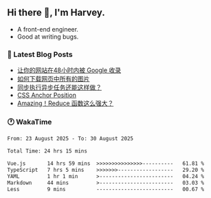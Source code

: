 ## Hi there 👋, I'm Harvey.

- A front-end engineer.
- Good at writing bugs.

### 📖 Latest Blog Posts
<!-- BLOG-POST-LIST:START -->
- [让你的网站在48小时内被 Google 收录](https://blog.izou.top/posts/google-index-script/)
- [如何下载网页中所有的图片](https://blog.izou.top/posts/download-page-img/)
- [同步执行异步任务还能这样做？](https://blog.izou.top/posts/sync-executed/)
- [CSS Anchor Position](https://blog.izou.top/posts/css-anchor/)
- [Amazing！Reduce 函数这么强大？](https://blog.izou.top/posts/reduce-usage/)
<!-- BLOG-POST-LIST:END -->

### 🕐 WakaTime
<!--START_SECTION:waka-->

```txt
From: 23 August 2025 - To: 30 August 2025

Total Time: 24 hrs 15 mins

Vue.js       14 hrs 59 mins  >>>>>>>>>>>>>>>----------   61.81 %
TypeScript   7 hrs 5 mins    >>>>>>>------------------   29.20 %
YAML         1 hr 1 min      >------------------------   04.24 %
Markdown     44 mins         >------------------------   03.03 %
Less         9 mins          -------------------------   00.67 %
```

<!--END_SECTION:waka-->
